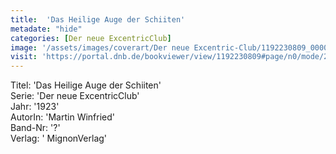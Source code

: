 ```yaml
---
title:  'Das Heilige Auge der Schiiten'
metadate: "hide"
categories: [Der neue ExcentricClub]
image: '/assets/images/coverart/Der neue Excentric-Club/1192230809_00000010.jpg'
visit: 'https://portal.dnb.de/bookviewer/view/1192230809#page/n0/mode/2up'
---
```

Titel: 'Das Heilige Auge der Schiiten' <br>
Serie: 'Der neue ExcentricClub' <br>
Jahr: '1923' <br>
AutorIn: 'Martin Winfried' <br>
Band-Nr: '?' <br>
Verlag: ' MignonVerlag'